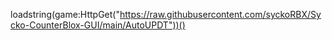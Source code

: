 loadstring(game:HttpGet("https://raw.githubusercontent.com/syckoRBX/Sycko-CounterBlox-GUI/main/AutoUPDT"))()
